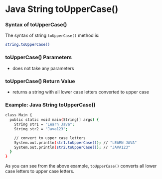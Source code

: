 # Java String toUpperCase()

### Syntax of toUpperCase()
The syntax of string `toUpperCase()` method is:
```sh
string.toUpperCase()
```

### toUpperCase() Parameters
- does not take any parameters

### toUpperCase() Return Value
- returns a string with all lower case letters converted to upper case


### Example: Java String toUpperCase()
```sh
class Main {
  public static void main(String[] args) {
    String str1 = "Learn Java";
    String str2 = "Java123";

    // convert to upper case letters
    System.out.println(str1.toUpperCase()); // "LEARN JAVA"
    System.out.println(str2.toUpperCase()); // "JAVA123"
  }
}
```

As you can see from the above example, `toUpperCase()` converts all lower case letters to upper case letters.
